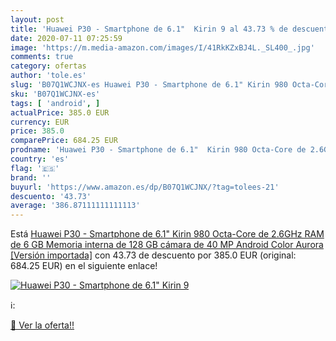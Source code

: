 ```yaml
---
layout: post
title: 'Huawei P30 - Smartphone de 6.1"  Kirin 9 al 43.73 % de descuento'
date: 2020-07-11 07:25:59
image: 'https://m.media-amazon.com/images/I/41RkKZxBJ4L._SL400_.jpg'
comments: true
category: ofertas
author: 'tole.es'
slug: 'B07Q1WCJNX-es Huawei P30 - Smartphone de 6.1" Kirin 980 Octa-Core de...'
sku: 'B07Q1WCJNX-es'
tags: [ 'android', ]
actualPrice: 385.0 EUR
currency: EUR
price: 385.0
comparePrice: 684.25 EUR
prodname: 'Huawei P30 - Smartphone de 6.1"  Kirin 980 Octa-Core de 2.6GHz  RAM de 6 GB  Memoria interna de 128 GB  cámara de 40 MP  Android  Color Aurora [Versión importada]'
country: 'es'
flag: '🇪🇸'
brand: ''
buyurl: 'https://www.amazon.es/dp/B07Q1WCJNX/?tag=tolees-21'
descuento: '43.73'
average: '386.87111111111113'
---
```


Está [Huawei P30 - Smartphone de 6.1"  Kirin 980 Octa-Core de 2.6GHz  RAM de 6 GB  Memoria interna de 128 GB  cámara de 40 MP  Android  Color Aurora [Versión importada]](https://www.amazon.es/dp/B07Q1WCJNX/?tag=tolees-21) con 43.73 de descuento por 385.0 EUR (original: 684.25 EUR) en el siguiente enlace!

[![Huawei P30 - Smartphone de 6.1"  Kirin 9](https://m.media-amazon.com/images/I/41RkKZxBJ4L._SL400_.jpg)](https://www.amazon.es/dp/B07Q1WCJNX/?tag=tolees-21)

ℹ️:


[🛒 Ver la oferta!!](https://www.amazon.es/dp/B07Q1WCJNX/?tag=tolees-21)
